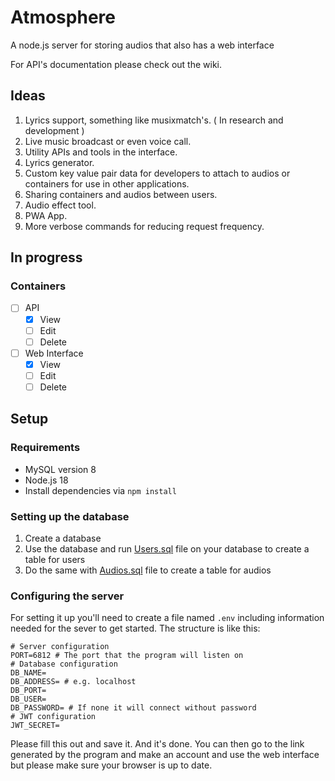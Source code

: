 # Atmosphere
A node.js server for storing audios that also has a web interface

For API's documentation please check out the wiki.
## Ideas
1. Lyrics support, something like musixmatch's. ( In research and development )
2. Live music broadcast or even voice call.
3. Utility APIs and tools in the interface.
4. Lyrics generator.
5. Custom key value pair data for developers to attach to audios or containers for use in other applications.
6. Sharing containers and audios between users.
7. Audio effect tool.
8. PWA App.
9. More verbose commands for reducing request frequency.
## In progress
### Containers
- [ ] API
  - [x] View
  - [ ] Edit
  - [ ] Delete
- [ ] Web Interface
  - [x] View
  - [ ] Edit
  - [ ] Delete
## Setup
### Requirements
- MySQL version 8
- Node.js 18
- Install dependencies via `npm install`
### Setting up the database
1. Create a database
2. Use the database and run [Users.sql](/setup/DB/Users.sql) file on your database to create a table for users
3. Do the same with [Audios.sql](/setup/DB/Audios.sql) file to create a table for audios
### Configuring the server
For setting it up you'll need to create a file named `.env` including information needed for the sever to get started.
The structure is like this:
```env
# Server configuration
PORT=6812 # The port that the program will listen on
# Database configuration
DB_NAME=
DB_ADDRESS= # e.g. localhost
DB_PORT=
DB_USER=
DB_PASSWORD= # If none it will connect without password
# JWT configuration
JWT_SECRET=
```
Please fill this out and save it.
And it's done. You can then go to the link generated by the program and make an account and use the web interface but please make sure your browser is up to date.
